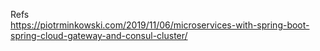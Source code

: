 Refs  
  https://piotrminkowski.com/2019/11/06/microservices-with-spring-boot-spring-cloud-gateway-and-consul-cluster/